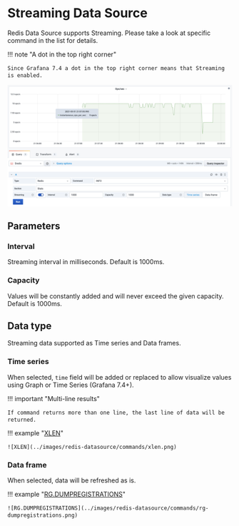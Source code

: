 # Streaming Data Source

Redis Data Source supports Streaming. Please take a look at specific command in the list for details.

!!! note "A dot in the top right corner"

    Since Grafana 7.4 a dot in the top right corner means that Streaming is enabled.

![Streaming](../images/redis-datasource/streaming.png)

## Parameters

### Interval

Streaming interval in milliseconds. Default is 1000ms.

### Capacity

Values will be constantly added and will never exceed the given capacity. Default is 1000ms.

## Data type

Streaming data supported as Time series and Data frames.

### Time series

When selected, `time` field will be added or replaced to allow visualize values using Graph or Time Series (Grafana 7.4+).

!!! important "Multi-line results"

    If command returns more than one line, the last line of data will be returned.

!!! example "[XLEN](redis/XLEN.md)"

    ![XLEN](../images/redis-datasource/commands/xlen.png)

### Data frame

When selected, data will be refreshed as is.

!!! example "[RG.DUMPREGISTRATIONS](redis-gears/RG-DUMPREGISTRATIONS.md)"

    ![RG.DUMPREGISTRATIONS](../images/redis-datasource/commands/rg-dumpregistrations.png)
